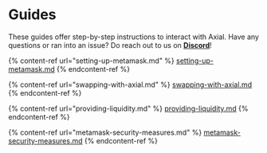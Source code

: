 # Guides

These guides offer step-by-step instructions to interact with Axial. Have any questions or ran into an issue? Do reach out to us on [**Discord**](https://discord.gg/NPsxMhcCrS)!

{% content-ref url="setting-up-metamask.md" %}
[setting-up-metamask.md](setting-up-metamask.md)
{% endcontent-ref %}

{% content-ref url="swapping-with-axial.md" %}
[swapping-with-axial.md](swapping-with-axial.md)
{% endcontent-ref %}

{% content-ref url="providing-liquidity.md" %}
[providing-liquidity.md](providing-liquidity.md)
{% endcontent-ref %}

{% content-ref url="metamask-security-measures.md" %}
[metamask-security-measures.md](metamask-security-measures.md)
{% endcontent-ref %}
